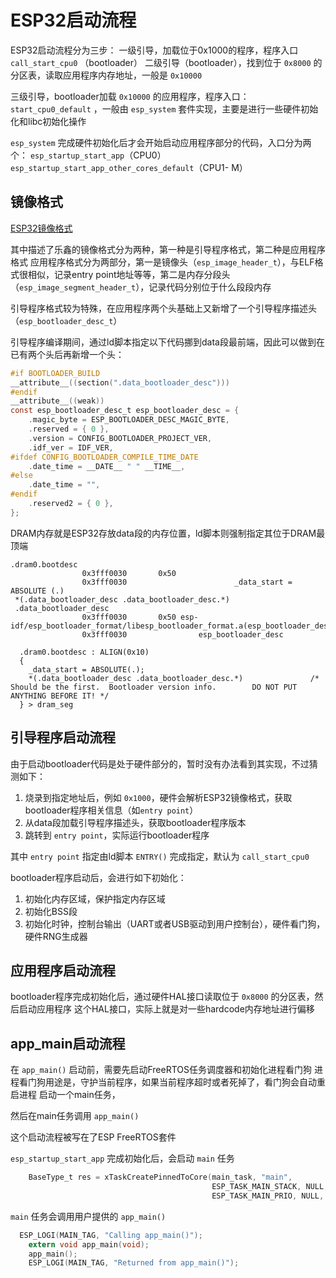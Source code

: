 # ESP32启动流程
ESP32启动流程分为三步：
一级引导，加载位于0x1000的程序，程序入口 `call_start_cpu0` （bootloader）
二级引导（bootloader），找到位于 `0x8000` 的分区表，读取应用程序内存地址，一般是 `0x10000`

三级引导，bootloader加载 `0x10000` 的应用程序，程序入口：`start_cpu0_default`
，一般由 `esp_system` 套件实现，主要是进行一些硬件初始化和libc初始化操作

`esp_system` 完成硬件初始化后才会开始启动应用程序部分的代码，入口分为两个：
`esp_startup_start_app`（CPU0）
`esp_startup_start_app_other_cores_default`（CPU1- M）

## 镜像格式
[ESP32镜像格式](https://docs.espressif.com/projects/esp-idf/zh_CN/stable/esp32/api-reference/system/app_image_format.html)

其中描述了乐鑫的镜像格式分为两种，第一种是引导程序格式，第二种是应用程序格式
应用程序格式分为两部分，第一是镜像头（`esp_image_header_t`），与ELF格式很相似，记录entry point地址等等，第二是内存分段头（`esp_image_segment_header_t`），记录代码分别位于什么段段内存

引导程序格式较为特殊，在应用程序两个头基础上又新增了一个引导程序描述头（`esp_bootloader_desc_t`）

引导程序编译期间，通过ld脚本指定以下代码挪到data段最前端，因此可以做到在已有两个头后再新增一个头：
```c
#if BOOTLOADER_BUILD
__attribute__((section(".data_bootloader_desc")))
#endif
__attribute__((weak))
const esp_bootloader_desc_t esp_bootloader_desc = {
    .magic_byte = ESP_BOOTLOADER_DESC_MAGIC_BYTE,
    .reserved = { 0 },
    .version = CONFIG_BOOTLOADER_PROJECT_VER,
    .idf_ver = IDF_VER,
#ifdef CONFIG_BOOTLOADER_COMPILE_TIME_DATE
    .date_time = __DATE__ " " __TIME__,
#else
    .date_time = "",
#endif
    .reserved2 = { 0 },
};
```

DRAM内存就是ESP32存放data段的内存位置，ld脚本则强制指定其位于DRAM最顶端

```
.dram0.bootdesc
                0x3fff0030       0x50
                0x3fff0030                        _data_start = ABSOLUTE (.)
 *(.data_bootloader_desc .data_bootloader_desc.*)
 .data_bootloader_desc
                0x3fff0030       0x50 esp-idf/esp_bootloader_format/libesp_bootloader_format.a(esp_bootloader_desc.c.obj)
                0x3fff0030                esp_bootloader_desc
```

```
  .dram0.bootdesc : ALIGN(0x10)
  {
    _data_start = ABSOLUTE(.);
    *(.data_bootloader_desc .data_bootloader_desc.*)               /* Should be the first.  Bootloader version info.        DO NOT PUT ANYTHING BEFORE IT! */
  } > dram_seg
```



## 引导程序启动流程
由于启动bootloader代码是处于硬件部分的，暂时没有办法看到其实现，不过猜测如下：

1. 烧录到指定地址后，例如 `0x1000`，硬件会解析ESP32镜像格式，获取bootloader程序相关信息（如`entry point`）
2. 从data段加载引导程序描述头，获取bootloader程序版本
3. 跳转到 `entry point`，实际运行bootloader程序

其中 `entry point` 指定由ld脚本 `ENTRY()` 完成指定，默认为 `call_start_cpu0`

bootloader程序启动后，会进行如下初始化：
1. 初始化内存区域，保护指定内存区域
2. 初始化BSS段
3. 初始化时钟，控制台输出（UART或者USB驱动到用户控制台），硬件看门狗，硬件RNG生成器

## 应用程序启动流程
bootloader程序完成初始化后，通过硬件HAL接口读取位于 `0x8000` 的分区表，然后启动应用程序
这个HAL接口，实际上就是对一些hardcode内存地址进行偏移

## app_main启动流程
在 `app_main()` 启动前，需要先启动FreeRTOS任务调度器和初始化进程看门狗
进程看门狗用途是，守护当前程序，如果当前程序超时或者死掉了，看门狗会自动重启进程
启动一个main任务，

然后在main任务调用 `app_main()`

这个启动流程被写在了ESP FreeRTOS套件

`esp_startup_start_app` 完成初始化后，会启动 `main` 任务

```c
    BaseType_t res = xTaskCreatePinnedToCore(main_task, "main",
                                             ESP_TASK_MAIN_STACK, NULL,
                                             ESP_TASK_MAIN_PRIO, NULL, ESP_TASK_MAIN_CORE);
```

`main` 任务会调用用户提供的 `app_main()`
```c
  ESP_LOGI(MAIN_TAG, "Calling app_main()");
    extern void app_main(void);
    app_main();
    ESP_LOGI(MAIN_TAG, "Returned from app_main()");
```

